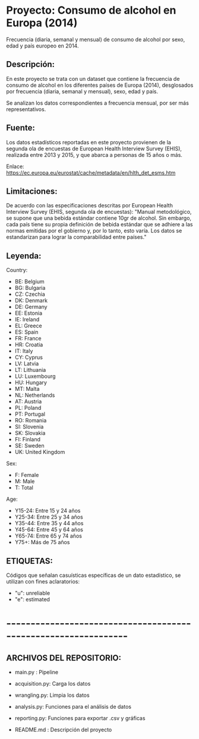 # Proyecto: Consumo de alcohol en Europa (2014)
Frecuencia (diaria, semanal y mensual) de consumo de alcohol por sexo, edad y país europeo en 2014.

## Descripción:
En este proyecto se trata con un dataset que contiene la frecuencia de consumo de alcohol en los diferentes países de Europa (2014), desglosados por frecuencia (diaria, semanal y mensual), sexo, edad y país.

Se analizan los datos correspondientes a frecuencia mensual, por ser más representativos.

## Fuente:
Los datos estadísticos reportadas en este proyecto provienen de la segunda ola de encuestas de  European Health Interview Survey (EHIS), realizada entre 2013 y 2015, y que abarca a personas de 15 años o más.

Enlace: https://ec.europa.eu/eurostat/cache/metadata/en/hlth_det_esms.htm

## Limitaciones:
De acuerdo con las especificaciones descritas por European Health Interview Survey (EHIS, segunda ola de encuestas):
"Manual metodológico, se supone que una bebida estándar contiene 10gr de alcohol. Sin embargo, cada país tiene su propia definición de bebida estándar que se adhiere a las normas emitidas por el gobierno y, por lo tanto, esto varía. Los datos se estandarizan para lograr la comparabilidad entre países."

## Leyenda:
Country:
- BE: Belgium
- BG: Bulgaria
- CZ: Czechia
- DK: Denmark
- DE: Germany
- EE: Estonia
- IE: Ireland
- EL: Greece
- ES: Spain
- FR: France
- HR: Croatia
- IT: Italy
- CY: Cyprus
- LV: Latvia
- LT: Lithuania
- LU: Luxembourg
- HU: Hungary
- MT: Malta
- NL: Netherlands
- AT: Austria
- PL: Poland
- PT: Portugal
- RO: Romania
- SI: Slovenia
- SK: Slovakia
- FI: Finland
- SE: Sweden
- UK: United Kingdom

Sex:
- F: Female
- M: Male
- T: Total

Age:
- Y15-24: Entre 15 y 24 años
- Y25-34: Entre 25 y 34 años
- Y35-44: Entre 35 y 44 años
- Y45-64: Entre 45 y 64 años
- Y65-74: Entre 65 y 74 años
- Y75+: Más de 75 años

## ETIQUETAS:
Códigos que señalan casuísticas específicas de un dato estadístico, se utilizan con fines aclaratorios:
- "u": unreliable
- "e": estimated

# ---------------------------------------------------------------

## ARCHIVOS DEL REPOSITORIO:
- main.py : Pipeline
- acquisition.py: Carga los datos
- wrangling.py: Limpia los datos
- analysis.py: Funciones para el análisis de datos
- reporting.py: Funciones para exportar .csv y gráficas

- README.md : Descripción del proyecto
